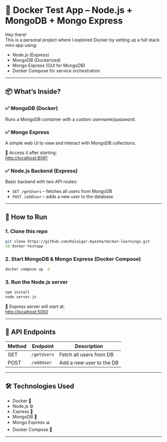 # 🐳 Docker Test App – Node.js + MongoDB + Mongo Express

Hey there!  
This is a personal project where I explored Docker by setting up a full stack mini-app using:

- Node.js (Express)
- MongoDB (Dockerized)
- Mongo Express (GUI for MongoDB)
- Docker Compose for service orchestration

---

## 📦 What’s Inside?

### ✅ MongoDB (Docker)
Runs a MongoDB container with a custom username/password.

### ✅ Mongo Express
A simple web UI to view and interact with MongoDB collections.

📍 Access it after starting:  
[http://localhost:8081](http://localhost:8081)

### ✅ Node.js Backend (Express)
Basic backend with two API routes:
- `GET /getUsers` – fetches all users from MongoDB
- `POST /addUser` – adds a new user to the database

---

## 🚀 How to Run

### 1. Clone this repo

```bash
git clone https://github.com/Kalaigar-Ayesha/docker-learnings.git
cd docker-testapp
```

### 2. Start MongoDB & Mongo Express (Docker Compose)

```bash
docker compose up -d
```

### 3. Run the Node.js server

```bash
npm install
node server.js
```

📍 Express server will start at:  
[http://localhost:5050](http://localhost:5050)

---

## 🔗 API Endpoints

| Method | Endpoint    | Description              |
|--------|-------------|--------------------------|
| GET    | `/getUsers` | Fetch all users from DB  |
| POST   | `/addUser`  | Add a new user to the DB |

---

## 🛠 Technologies Used

* Docker 🐳  
* Node.js ⚙️  
* Express 🚀  
* MongoDB 🍃  
* Mongo Express 📊  
* Docker Compose 🧩

---


